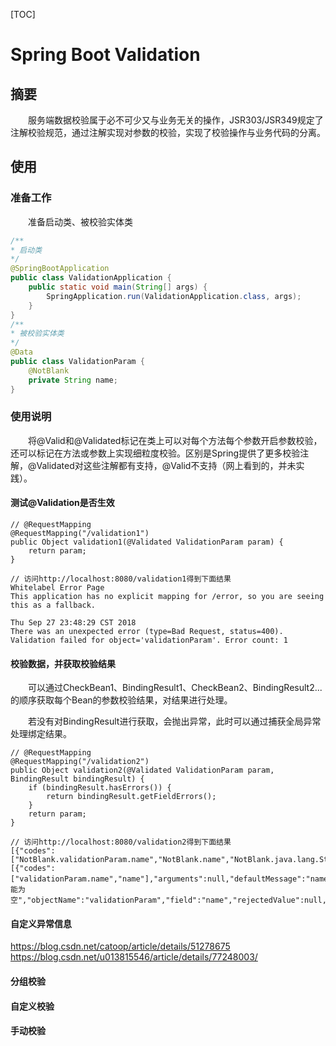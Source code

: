 [TOC]

# Spring Boot Validation

## 摘要

　　服务端数据校验属于必不可少又与业务无关的操作，JSR303/JSR349规定了注解校验规范，通过注解实现对参数的校验，实现了校验操作与业务代码的分离。

## 使用

### 准备工作

　　准备启动类、被校验实体类

```java
/**
* 启动类
*/
@SpringBootApplication
public class ValidationApplication {
	public static void main(String[] args) {
		SpringApplication.run(ValidationApplication.class, args);
	}
}
/**
* 被校验实体类
*/
@Data
public class ValidationParam {
	@NotBlank
	private String name;
}
```

### 使用说明

　　将@Valid和@Validated标记在类上可以对每个方法每个参数开启参数校验，还可以标记在方法或参数上实现细粒度校验。区别是Spring提供了更多校验注解，@Validated对这些注解都有支持，@Valid不支持（网上看到的，并未实践）。

#### 测试@Validation是否生效

```
// @RequestMapping
@RequestMapping("/validation1")
public Object validation1(@Validated ValidationParam param) {
	return param;
}

// 访问http://localhost:8080/validation1得到下面结果
Whitelabel Error Page
This application has no explicit mapping for /error, so you are seeing this as a fallback.

Thu Sep 27 23:48:29 CST 2018
There was an unexpected error (type=Bad Request, status=400).
Validation failed for object='validationParam'. Error count: 1
```

#### 校验数据，并获取校验结果

　　可以通过CheckBean1、BindingResult1、CheckBean2、BindingResult2...的顺序获取每个Bean的参数校验结果，对结果进行处理。

　　若没有对BindingResult进行获取，会抛出异常，此时可以通过捕获全局异常处理绑定结果。

```
// @RequestMapping
@RequestMapping("/validation2")
public Object validation2(@Validated ValidationParam param, BindingResult bindingResult) {
	if (bindingResult.hasErrors()) {
		return bindingResult.getFieldErrors();
	}
	return param;
}

// 访问http://localhost:8080/validation2得到下面结果
[{"codes":["NotBlank.validationParam.name","NotBlank.name","NotBlank.java.lang.String","NotBlank"],"arguments":[{"codes":["validationParam.name","name"],"arguments":null,"defaultMessage":"name","code":"name"}],"defaultMessage":"不能为空","objectName":"validationParam","field":"name","rejectedValue":null,"bindingFailure":false,"code":"NotBlank"}]
```

#### 自定义异常信息

https://blog.csdn.net/catoop/article/details/51278675
https://blog.csdn.net/u013815546/article/details/77248003/

#### 分组校验

#### 自定义校验

#### 手动校验